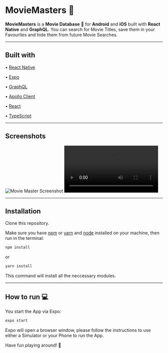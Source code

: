 # MovieMasters :movie_camera:

**MovieMasters** is a **Movie Database** :file_folder: for **Android** and **iOS** built with **React Native** and **GraphQL**. 
You can search for Movie Titles, save them in your Favourites and hide them from future Movie Searches.

---

## Built with

• [React Native](https://reactnative.dev/)

• [Expo](https://expressjs.com/)

• [GraphQL](https://graphql.org/)

• [Apollo Client](https://www.apollographql.com/docs/react/)

• [React](https://reactjs.org/)

• [TypeScript](https://www.typescriptlang.org/)

---

## Screenshots

![Movie Master Screenshot](https://www.lukaskreibig.com/wp-content/uploads/6.png)
![Movie Master Movie](https://user-images.githubusercontent.com/78150333/156174892-7885cef4-7286-4d63-8979-46f4a7dcf914.mp4)

---

## Installation

Clone this repository.

Make sure you have [npm](https://www.npmjs.com/) or [yarn](https://yarnpkg.com/) and [node](https://nodejs.org/en/) installed on your machine, then run in the terminal:

```bash
npm install
```

or

```bash
yarn install
```

This command will install all the neccessary modules.

---

## How to run :computer:

You start the App via Expo:

```bash
expo start
```

Expo will open a browser window, please follow the instructions to use either a Simulator or your Phone to run the App.

Have fun playing around! :movie_camera:
